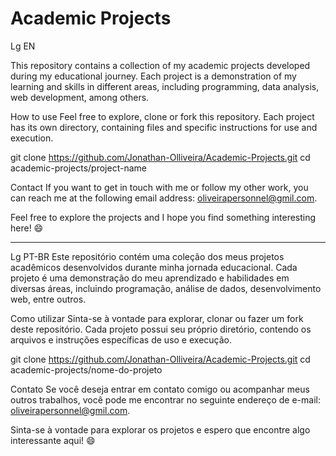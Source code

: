 # Academic Projects
Lg EN

This repository contains a collection of my academic projects developed during my educational journey. Each project is a demonstration of my learning and skills in different areas, including programming, data analysis, web development, among others.

How to use
Feel free to explore, clone or fork this repository. Each project has its own directory, containing files and specific instructions for use and execution.

git clone https://github.com/Jonathan-Olliveira/Academic-Projects.git
cd academic-projects/project-name

Contact
If you want to get in touch with me or follow my other work, you can reach me at the following email address: oliveirapersonnel@gmil.com.

Feel free to explore the projects and I hope you find something interesting here! 😄

*********************************************************************************************************************************************************************************************************************************************************************************

Lg PT-BR
Este repositório contém uma coleção dos meus projetos acadêmicos desenvolvidos durante minha jornada educacional. Cada projeto é uma demonstração do meu aprendizado e habilidades em diversas áreas, incluindo programação, análise de dados, desenvolvimento web, entre outros.

Como utilizar
Sinta-se à vontade para explorar, clonar ou fazer um fork deste repositório. Cada projeto possui seu próprio diretório, contendo os arquivos e instruções específicas de uso e execução.

git clone https://github.com/Jonathan-Olliveira/Academic-Projects.git
cd academic-projects/nome-do-projeto

Contato
Se você deseja entrar em contato comigo ou acompanhar meus outros trabalhos, você pode me encontrar no seguinte endereço de e-mail: oliveirapersonnel@gmil.com.

Sinta-se à vontade para explorar os projetos e espero que encontre algo interessante aqui! 😄
